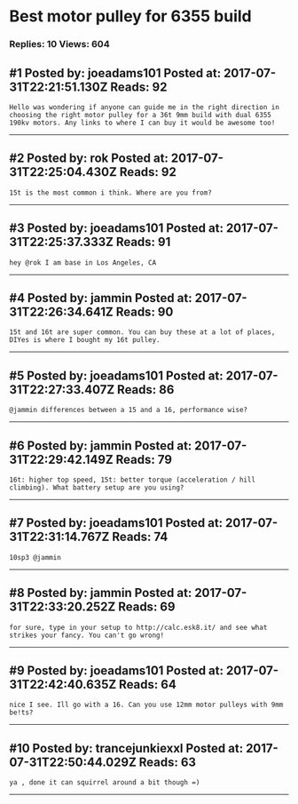 # Best motor pulley for 6355 build

### Replies: 10 Views: 604

## \#1 Posted by: joeadams101 Posted at: 2017-07-31T22:21:51.130Z Reads: 92

```
Hello was wondering if anyone can guide me in the right direction in choosing the right motor pulley for a 36t 9mm build with dual 6355 190kv motors. Any links to where I can buy it would be awesome too!
```

---
## \#2 Posted by: rok Posted at: 2017-07-31T22:25:04.430Z Reads: 92

```
15t is the most common i think. Where are you from?
```

---
## \#3 Posted by: joeadams101 Posted at: 2017-07-31T22:25:37.333Z Reads: 91

```
hey @rok I am base in Los Angeles, CA
```

---
## \#4 Posted by: jammin Posted at: 2017-07-31T22:26:34.641Z Reads: 90

```
15t and 16t are super common. You can buy these at a lot of places, DIYes is where I bought my 16t pulley.
```

---
## \#5 Posted by: joeadams101 Posted at: 2017-07-31T22:27:33.407Z Reads: 86

```
@jammin differences between a 15 and a 16, performance wise?
```

---
## \#6 Posted by: jammin Posted at: 2017-07-31T22:29:42.149Z Reads: 79

```
16t: higher top speed, 15t: better torque (acceleration / hill climbing). What battery setup are you using?
```

---
## \#7 Posted by: joeadams101 Posted at: 2017-07-31T22:31:14.767Z Reads: 74

```
10sp3 @jammin
```

---
## \#8 Posted by: jammin Posted at: 2017-07-31T22:33:20.252Z Reads: 69

```
for sure, type in your setup to http://calc.esk8.it/ and see what strikes your fancy. You can't go wrong!
```

---
## \#9 Posted by: joeadams101 Posted at: 2017-07-31T22:42:40.635Z Reads: 64

```
nice I see. Ill go with a 16. Can you use 12mm motor pulleys with 9mm be!ts?
```

---
## \#10 Posted by: trancejunkiexxl Posted at: 2017-07-31T22:50:44.029Z Reads: 63

```
ya , done it can squirrel around a bit though =)
```

---
